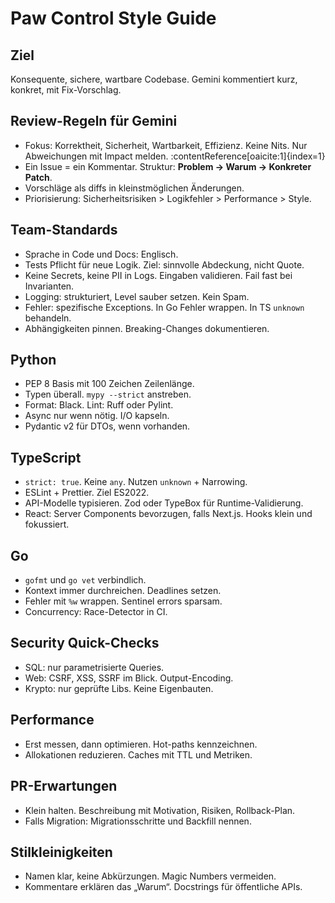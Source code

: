 <!-- .gemini/styleguide.md -->
# Paw Control Style Guide

## Ziel
Konsequente, sichere, wartbare Codebase. Gemini kommentiert kurz, konkret, mit Fix-Vorschlag.

## Review-Regeln für Gemini
- Fokus: Korrektheit, Sicherheit, Wartbarkeit, Effizienz. Keine Nits. Nur Abweichungen mit Impact melden. :contentReference[oaicite:1]{index=1}  
- Ein Issue = ein Kommentar. Struktur: **Problem → Warum → Konkreter Patch**.
- Vorschläge als diffs in kleinstmöglichen Änderungen.
- Priorisierung: Sicherheitsrisiken > Logikfehler > Performance > Style.

## Team-Standards
- Sprache in Code und Docs: Englisch.
- Tests Pflicht für neue Logik. Ziel: sinnvolle Abdeckung, nicht Quote.
- Keine Secrets, keine PII in Logs. Eingaben validieren. Fail fast bei Invarianten.
- Logging: strukturiert, Level sauber setzen. Kein Spam.
- Fehler: spezifische Exceptions. In Go Fehler wrappen. In TS `unknown` behandeln.
- Abhängigkeiten pinnen. Breaking-Changes dokumentieren.

## Python
- PEP 8 Basis mit 100 Zeichen Zeilenlänge.
- Typen überall. `mypy --strict` anstreben.
- Format: Black. Lint: Ruff oder Pylint.
- Async nur wenn nötig. I/O kapseln.
- Pydantic v2 für DTOs, wenn vorhanden.

## TypeScript
- `strict: true`. Keine `any`. Nutzen `unknown` + Narrowing.
- ESLint + Prettier. Ziel ES2022.
- API-Modelle typisieren. Zod oder TypeBox für Runtime-Validierung.
- React: Server Components bevorzugen, falls Next.js. Hooks klein und fokussiert.

## Go
- `gofmt` und `go vet` verbindlich.
- Kontext immer durchreichen. Deadlines setzen.
- Fehler mit `%w` wrappen. Sentinel errors sparsam.
- Concurrency: Race-Detector in CI.

## Security Quick-Checks
- SQL: nur parametrisierte Queries.
- Web: CSRF, XSS, SSRF im Blick. Output-Encoding.
- Krypto: nur geprüfte Libs. Keine Eigenbauten.

## Performance
- Erst messen, dann optimieren. Hot-paths kennzeichnen.
- Allokationen reduzieren. Caches mit TTL und Metriken.

## PR-Erwartungen
- Klein halten. Beschreibung mit Motivation, Risiken, Rollback-Plan.
- Falls Migration: Migrationsschritte und Backfill nennen.

## Stilkleinigkeiten
- Namen klar, keine Abkürzungen. Magic Numbers vermeiden.
- Kommentare erklären das „Warum“. Docstrings für öffentliche APIs.
